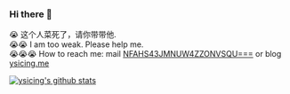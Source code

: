 ### Hi there 👋

<!--
**ysicing/ysicing** is a ✨ _special_ ✨ repository because its `README.md` (this file) appears on your GitHub profile.

Here are some ideas to get you started:

- 🔭 I’m currently working on ...
- 🌱 I’m currently learning ...
- 👯 I’m looking to collaborate on ...
- 🤔 I’m looking for help with ...
- 💬 Ask me about ...
- 📫 How to reach me: ...
- 😄 Pronouns: ...
- ⚡ Fun fact: ...
- 🌈 I'm currently working on ... 😎
- 🐳 I’m currently learning go\k8s source code. 😅
- 🤔 I'm thinking about how to make more more money 😁.
- 💬 Ask me about `lao biao`
- 📫 How to reach me: mail [i@ysicing.me](mailto:i@ysicing.me) or blog [ysicing.me](https://ysicing.me) 

-->

😭 这个人菜死了，请你带带他.</br>
😭😭 I am too weak. Please help me.</br>
😭😭😭 How to reach me: mail [NFAHS43JMNUW4ZZONVSQU===](mailto:i@ysicing.me) or blog [ysicing.me](https://ysicing.me) 


[![ysicing's github stats](https://github-readme-stats.vercel.app/api?username=ysicing&show_icons=true)](https://github.com/ysicing)
